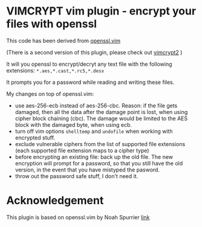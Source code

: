 # VIMCRYPT vim plugin - encrypt your files with openssl

This code has been derived from [openssl.vim](https://github.com/vim-scripts/openssl.vim) 

(There is a second version of this plugin, please check out [vimcrypt2](https://github.com/MoserMichael/vimcrypt2) )

It will you openssl to encrypt/decryt any text file with the following extensions:  ``` *.aes,*.cast,*.rc5,*.desx ```

It prompts you for a password while reading and writing these files.

My changes on top of openssl.vim:

   - use aes-256-ecb instead of aes-256-cbc. Reason: if the file gets damaged, then all the data after the damage point is lost, when using cipher block chaining (cbc). The damage would be limited to the AES block with the damaged byte, when using ecb.
   - turn off vim options ```shelltemp``` and ```undofile``` when working with encrypted stuff.
   - exclude vulnerable ciphers from the list of supported file extensions (each supported file extension maps to a cipher type)
   - before encrypting an existing file: back up the old file. The new encryption will prompt for a password, so that you still have the old version, in the event that you have mistyped the pasword.
   - throw out the password safe stuff, I don't need it.

# Acknowledgement

This plugin is based on openssl.vim by Noah Spurrier [link](https://github.com/vim-scripts/openssl.vim)


